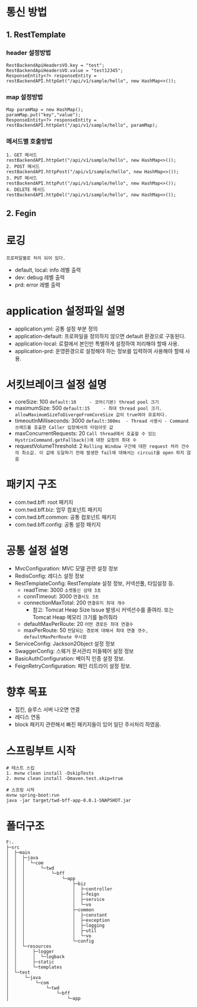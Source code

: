 # 통신 방법
## 1. RestTemplate
### header 설정방법
```
RestBackendApiHeadersVO.key = "test";
RestBackendApiHeadersVO.value = "test12345";
ResponseEntity<?> responseEntity = restBackendAPI.httpGet("/api/v1/sample/hello", new HashMap<>());
```

### map 설정방법
```
Map paramMap = new HashMap();
paramMap.put("key","value");
ResponseEntity<?> responseEntity = restBackendAPI.httpGet("/api/v1/sample/hello", paramMap);
```

### 메서드별 호출방법
```
1. GET 메서드
restBackendAPI.httpGet("/api/v1/sample/hello", new HashMap<>());
2. POST 메서드
restBackendAPI.httpPost("/api/v1/sample/hello", new HashMap<>());
3. PUT 메서드
restBackendAPI.httpPut("/api/v1/sample/hello", new HashMap<>());
4. DELETE 메서드
restBackendAPI.httpDel("/api/v1/sample/hello", new HashMap<>());
```

## 2. Fegin

# 로깅
`프로파일별로 처리 되어 있다.`

- default, local: info 레벨 출력
- dev: debug 레벨 출력
- prd: error 레벨 출력

# application 설정파일 설명
- application.yml: 공통 설정 부분 정의
- application-default: 프로파일을 정의하지 않으면 default 환경으로 구동된다.
- application-local: 로컬에서 본인만 특별하게 설정하여 처리해야 할때 사용.
- application-prd: 운영환경으로 설정해야 하는 정보를 입력하여 사용해야 할때 사용.

# 서킷브레이크 설정 설명
- coreSize: 100 `default:10     - 코어(기본) thread pool 크기`
- maximumSize: 500 `default:15     - 최대 thread pool 크기. allowMaximumSizeToDivergeFromCoreSize 값이 true여야 유효하다.`
- timeoutInMilliseconds: 3000 `default:300ms  - Thread 사용시 - Command 쓰레드를 호출한 Caller 입장에서의 타임아웃 값`
- maxConcurrentRequests: 20 `Call thread에서 호출할 수 있는 HystrixCommand.getFallback()에 대한 요청의 최대 수`
- requestVolumeThreshold: 2 `Rolling Window 구간에 대한 request 처리 건수의 최소값. 이 값에 도달하기 전에 발생한 fail에 대해서는 circuit을 open 하지 않음`

# 패키지 구조 
- com.twd.bff: root 패키지
- com.twd.bff.biz: 업무 컴포넌트 패키지
- com.twd.bff.common: 공통 컴포넌트 패키지
- com.twd.bff.config: 공통 설정 패키지 

# 공통 설정 설명
- MvcConfiguration: MVC 모델 관련 설정 정보 
- RedisConfig: 레디스 설정 정보
- RestTemplateConfig: RestTemplate 설정 정보, 커넥션풀, 타임설정 등.
  - readTime: 3000 `소켓통신 상태 3초`
  - connTimeout: 3000 `연결시도 3초`
  - connectionMaxTotal: 200 `연결유지 최대 개수`
    - 참고: Tomcat Heap Size Issue 발생시 커넥션수를 줄여라. 또는 Tomcat Heap 메모리 크기를 늘려줘라
  - defaultMaxPerRoute: 20 `어떤 경로든 최대 연결수`
  - maxPerRoute: 50 `전달되는 경로에 대해서 최대 연결 갯수, defaultMaxPerRoute 무시함` 
- ServiceConfig: Jackson2Object 설정 정보
- SwaggerConfig: 스웨거 문서관리 미들웨어 설정 정보
- BasicAuthConfiguration: 베이직 인증 설정 정보. 
- FeignRetryConfiguration: 페인 리트라이 설정 정보.

# 향후 목표
- 집킨, 슬루스 서버 나오면 연결
- 레디스 연동 
- block 패키지 관련해서 빠진 패키지들이 있어 일단 주서처리 하였음.

# 스프링부트 시작
```
# 테스트 스킵  
1. mvnw clean install -DskipTests
2. mvnw clean install -Dmaven.test.skip=true

# 스프링 시작 
mvnw spring-boot:run
java -jar target/twd-bff-app-0.0.1-SNAPSHOT.jar

```

# 폴더구조
```
F:.
├─src
│  ├─main
│  │  ├─java
│  │  │  └─com
│  │  │      └─twd
│  │  │          └─bff
│  │  │              └─app
│  │  │                  ├─biz
│  │  │                  │  ├─controller
│  │  │                  │  ├─feign
│  │  │                  │  ├─service
│  │  │                  │  └─vo
│  │  │                  ├─common
│  │  │                  │  ├─constant
│  │  │                  │  ├─exception
│  │  │                  │  ├─logging
│  │  │                  │  ├─util
│  │  │                  │  └─vo
│  │  │                  └─config
│  │  └─resources
│  │      ├─logger
│  │      │  └─logback
│  │      ├─static
│  │      └─templates
│  └─test
│      └─java
│          └─com
│              └─twd
│                  └─bff
│                      └─app
```